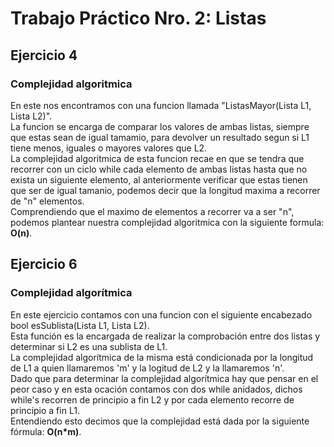 # Trabajo Práctico Nro. 2: Listas

## Ejercicio 4
### Complejidad algoritmica
En este nos encontramos con una funcion llamada "ListasMayor(Lista L1, Lista L2)".<br>
La funcion se encarga de comparar los valores de ambas listas, siempre que estas sean de igual tamamio, para devolver un resultado segun si L1 tiene menos, iguales o mayores valores que L2.<br>
La complejidad algoritmica de esta funcion recae en que se tendra que recorrer con un ciclo while cada elemento de ambas listas hasta que no exista un siguiente elemento, al anteriormente verificar que estas tienen que ser de igual tamanio, podemos decir que la longitud maxima a recorrer de "n" elementos.<br>
Comprendiendo que el maximo de elementos a recorrer va a ser "n", podemos plantear nuestra complejidad algoritmica con la siguiente formula: **O(n)**.

## Ejercicio 6
### Complejidad algorítmica
En este ejercicio contamos con una funcion con el siguiente encabezado bool esSublista(Lista L1, Lista L2).<br>
Esta función es la encargada de realizar la comprobación entre dos listas y determinar si L2 es una sublista de L1.<br>
La complejidad algorítmica de la misma está condicionada por la longitud de L1 a quien llamaremos 'm' y la logitud de L2 y la llamaremos 'n'.<br>
Dado que para determinar la complejidad algorítmica hay que pensar en el peor caso y en esta ocación contamos con dos while anidados, 
dichos while's recorren de principio a fin L2 y por cada elemento recorre de principio a fin L1.<br>
Entendiendo esto decimos que la complejidad está dada por la siguiente fórmula: **O(n*m)**.
